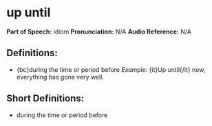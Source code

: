 # up until

**Part of Speech:** idiom
**Pronunciation:** N/A
**Audio Reference:** N/A

## Definitions:
- {bc}during the time or period before 
  *Example:* {it}Up until{/it} now, everything has gone very well.

## Short Definitions:
- during the time or period before
